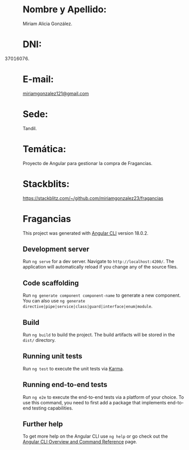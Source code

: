 # Nombre y Apellido: 
Miriam Alicia González.
# DNI: 
37016076.
# E-mail: 
miriamgonzalez121@gmail.com 
# Sede: 
Tandil.
# Temática: 
Proyecto de Angular para gestionar la compra de Fragancias. 
# Stackblits:
https://stackblitz.com/~/github.com/miriamgonzalez23/fragancias

# Fragancias

This project was generated with [Angular CLI](https://github.com/angular/angular-cli) version 18.0.2.

## Development server

Run `ng serve` for a dev server. Navigate to `http://localhost:4200/`. The application will automatically reload if you change any of the source files.

## Code scaffolding

Run `ng generate component component-name` to generate a new component. You can also use `ng generate directive|pipe|service|class|guard|interface|enum|module`.

## Build

Run `ng build` to build the project. The build artifacts will be stored in the `dist/` directory.

## Running unit tests

Run `ng test` to execute the unit tests via [Karma](https://karma-runner.github.io).

## Running end-to-end tests

Run `ng e2e` to execute the end-to-end tests via a platform of your choice. To use this command, you need to first add a package that implements end-to-end testing capabilities.

## Further help

To get more help on the Angular CLI use `ng help` or go check out the [Angular CLI Overview and Command Reference](https://angular.dev/tools/cli) page.
